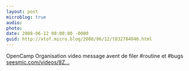 ```yaml
---
layout: post
microblog: true
audio: 
photo: 
date: 2008-06-12 00:00:00 -0000
guid: http://xtof.micro.blog/2008/06/12/t832784040.html
---
```

OpenCamp Organisation  video message avent de filer #routine et #bugs [seesmic.com/videos/8Z...](http://seesmic.com/videos/8Zva1vrdrd)
